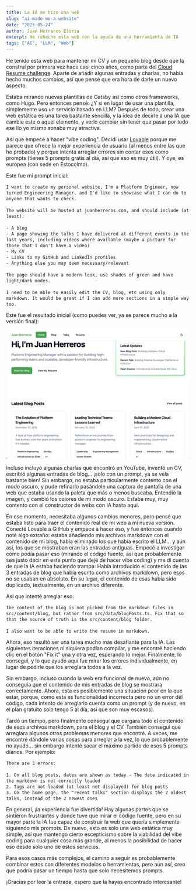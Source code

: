 ```yaml
---
title: La IA me hizo una web
slug: "ai-made-me-a-website"
date: "2025-05-24"
author: Juan Herreros Elorza
excerpt: He rehecho esta web con la ayuda de una herramienta de IA
tags: ["AI", "LLM", "Web"]
---
```


He tenido esta web para mantener mi CV y un pequeño blog desde que la construí por primera vez hace casi cinco años, como parte del [Cloud Resume challenge](https://juanherreros.com/blog/the-cloud-resume-challenge). Aparte de añadir algunas entradas y charlas, no había hecho muchos cambios, así que pensé que era hora de darle un nuevo aspecto.

Estaba mirando nuevas plantillas de Gatsby así como otros frameworks, como Hugo. Pero entonces pensé: ¿Y si en lugar de usar una plantilla, simplemente uso un servicio basado en LLM? Después de todo, crear una web estática es una tarea bastante sencilla, y la idea de decirle a una IA que cambie este o aquel elemento, y verlo cambiar sin tener que pasar por todo ese lío yo mismo sonaba muy atractiva.

Así que empecé a hacer "vibe coding". Decidí usar [Lovable](https://lovable.dev/) porque me parece que ofrece la mejor experiencia de usuario (al menos entre las que he probado) y porque intenta arreglar errores sin contar esos como prompts (tienes 5 prompts gratis al día, así que eso es muy útil). Y oye, es europea (con sede en Estocolmo).

Este fue mi prompt inicial:

```
I want to create my personal website. I'm a Platform Engineer, now turned Engineering Manager, and I'd like to showcase what I can do to anyone that wants to check.

The website will be hosted at juanherreros.com, and should include (at least):

- A blog
- A page showing the talks I have delivered at different events in the last years, including videos where available (maybe a picture for those that I don't have a video)
- My CV
- Links to my GitHub and LinkedIn profiles
- Anything else you may deem necessary/relevant

The page should have a modern look, use shades of green and have light/dark modes.

I need to be able to easily edit the CV, blog, etc using only markdown. It would be great if I can add more sections in a simple way too.
```

Este fue el resultado inicial (como puedes ver, ya se parece mucho a la versión final):

![New web](/new-web.png)

Incluso incluyó algunas charlas que encontró en YouTube, inventó un CV, escribió algunas entradas de blog... ¡solo con un prompt, ya se veía bastante bien! Sin embargo, no estaba particularmente contento con el modo oscuro, y pude refinarlo pasándole una captura de pantalla de una web que estaba usando la paleta que más o menos buscaba. Entendió la imagen, y cambió los colores de mi modo oscuro. Estaba muy, muy contento con el constructor de webs con IA hasta aquí.

En ese momento, necesitaba algunos cambios menores, pero pensé que estaba listo para traer el contenido real de mi web a mi nueva versión. Conecté Lovable a GitHub y empecé a hacer eso, y fue entonces cuando noté algo extraño: estaba añadiendo mis archivos markdown con el contenido de mi blog, había eliminado los que había escrito el LLM... y aún así, los que se mostraban eran las entradas antiguas. Empecé a investigar cómo podía pasar eso (mirando el código fuente, así que probablemente sea justo decir en este punto que dejé de hacer vibe coding) y me di cuenta de que la IA estaba haciendo trampa: Había introducido el contenido de las 3 entradas de blog que había escrito como archivos markdown, pero esos no se usaban en absoluto. En su lugar, el contenido de esas había sido duplicado, textualmente, en un archivo diferente.

Así que intenté arreglar eso:

```
The content of the blog is not picked from the markdown files in src/content/blog, but rather from src/data/blogPosts.ts. Fix that so that the source of truth is the src/content/blog folder.

I also want to be able to write the resume in markdown.
```

Ahora, eso resultó ser una tarea mucho más desafiante para la IA. Las siguientes iteraciones ni siquiera podían compilar, y me encontré haciendo clic en el botón "Fix it" una y otra vez, esperando lo mejor. Finalmente, lo conseguí, y lo que ayudó aquí fue mirar los errores individualmente, en lugar de pedirle que los arreglara todos a la vez.

Sin embargo, incluso cuando la web era funcional de nuevo, aún no conseguía que el contenido de mis entradas de blog se mostrara correctamente. Ahora, esta es posiblemente una situación peor en la que estar, porque, como esta es funcionalidad incorrecta pero no un error del código, cada intento de arreglarlo cuenta como un prompt (y de nuevo, en el plan gratuito solo tengo 5 al día, así que son muy escasos).

Tardó un tiempo, pero finalmente conseguí que cargara todo el contenido de esos archivos markdown, para el blog y el CV. También conseguí que arreglara algunos otros problemas menores que encontré. A veces, me encontré dándole varias cosas para arreglar a la vez, lo que probablemente no ayudó... sin embargo intenté sacar el máximo partido de esos 5 prompts diarios. Por ejemplo:

```
There are 3 errors:

1. On all blog posts, dates are shown as today - The date indicated in the markdown is not correctly loaded
2. Tags are not loaded (at least not displayed) for blog posts
3. On the home page, the "recent talks" section displays the 2 oldest talks, instead of the 2 newest ones
```

En general, ¡la experiencia fue divertida! Hay algunas partes que se sintieron frustrantes y donde tuve que mirar el código fuente, pero en su mayor parte la IA fue capaz de construir la web que quería simplemente siguiendo mis prompts. De nuevo, esto es solo una web estática muy simple, así que mantengo cierto escepticismo sobre la viabilidad del vibe coding para cualquier cosa más grande, al menos la posibilidad de hacer eso desde solo uno de estos servicios.

Para esos casos más complejos, el camino a seguir es probablemente combinar estos con diferentes modelos o herramientas, pero aún así, creo que podría pasar un tiempo hasta que solo necesitemos prompts.

¡Gracias por leer la entrada, espero que la hayas encontrado interesante!
